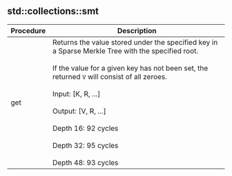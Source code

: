 
## std::collections::smt
| Procedure | Description |
| ----------- | ------------- |
| get | Returns the value stored under the specified key in a Sparse Merkle Tree with the specified root.<br /><br />If the value for a given key has not been set, the returned `V` will consist of all zeroes.<br /><br />Input:  [K, R, ...]<br /><br />Output: [V, R, ...]<br /><br />Depth 16: 92 cycles<br /><br />Depth 32: 95 cycles<br /><br />Depth 48: 93 cycles |
